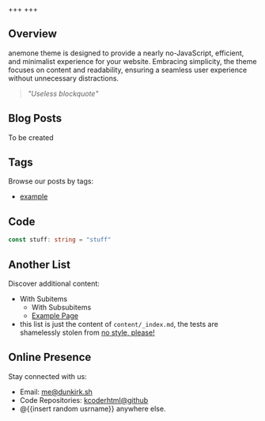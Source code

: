 +++
+++

## Overview

anemone theme is designed to provide a nearly no-JavaScript, efficient, and minimalist experience for your website. Embracing simplicity, the theme focuses on content and readability, ensuring a seamless user experience without unnecessary distractions.

> *"Useless blockquote"*

## Blog Posts

To be created

## Tags

Browse our posts by tags:

- [example](./tags/example)

## Code
```ts
const stuff: string = "stuff"
```

## Another List

Discover additional content:

- With Subitems
  - With Subsubitems
  - [Example Page](./about)
- this list is just the content of `content/_index.md`, the tests are shamelessly stolen from [no style, please!](https://www.getzola.org/themes/no-style-please/)

## Online Presence

Stay connected with us:

- Email: [me@dunkirk.sh](mailto:me@dunkirk.sh)
- Code Repositories: [kcoderhtml@github](https://github.com/kcoderhtml)
- @{{insert random usrname}} anywhere else.
